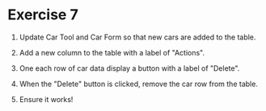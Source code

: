 # Exercise 7

1. Update Car Tool and Car Form so that new cars are added to the table.

2. Add a new column to the table with a label of "Actions".

3. One each row of car data display a button with a label of "Delete".

4. When the "Delete" button is clicked, remove the car row from the table.

5. Ensure it works!
